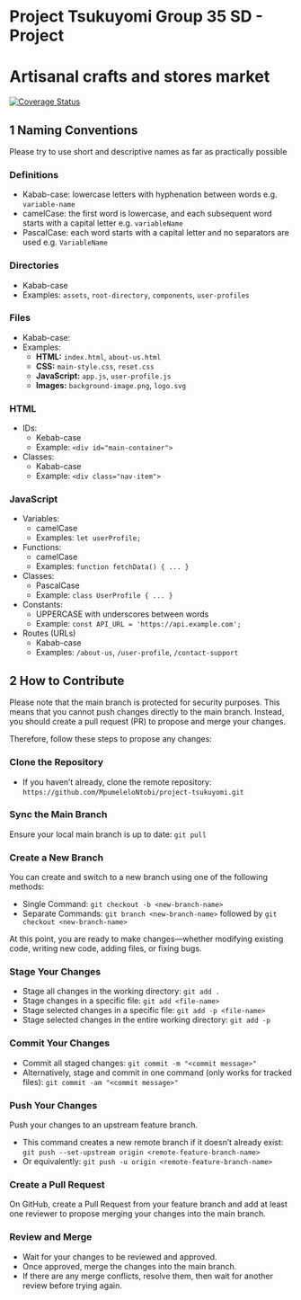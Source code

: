 # Project Tsukuyomi Group 35 SD - Project
# Artisanal crafts and stores market

[![Coverage Status](https://coveralls.io/repos/github/MpumeleloNtobi/project-tsukuyomi/badge.svg?branch=main)](https://coveralls.io/github/MpumeleloNtobi/project-tsukuyomi?branch=main)

## 1 Naming Conventions
Please try to use short and descriptive names as far as practically possible

### Definitions
- Kabab-case: lowercase letters with hyphenation between words e.g. `variable-name`
- camelCase: the first word is lowercase, and each subsequent word starts with a capital letter e.g. `variableName`
- PascalCase: each word starts with a capital letter and no separators are used e.g. `VariableName`

### Directories
- Kabab-case
- Examples: `assets`, `root-directory`, `components`, `user-profiles`

### Files
- Kabab-case:
- Examples:
  - **HTML:** `index.html`, `about-us.html`
  - **CSS:** `main-style.css`, `reset.css`
  - **JavaScript:** `app.js`, `user-profile.js`
  - **Images:** `background-image.png`, `logo.svg`

### HTML
- IDs:
  - Kebab-case
  - Example: `<div id="main-container">`
- Classes:
  - Kabab-case
  - Example: `<div class="nav-item">`

### JavaScript
- Variables:
  - camelCase
  - Examples: `let userProfile;`
- Functions:
  - camelCase
  - Examples: `function fetchData() { ... }` 
- Classes:
  - PascalCase
  - Example: `class UserProfile { ... }`
- Constants:
  - UPPERCASE with underscores between words
  - Example: `const API_URL = 'https://api.example.com';`
- Routes (URLs)
  - Kabab-case
  - Examples:  `/about-us`, `/user-profile`, `/contact-support`

## 2 How to Contribute
Please note that the main branch is protected for security purposes. 
This means that you cannot push changes directly to the main branch. 
Instead, you should create a pull request (PR) to propose and merge your changes. 

Therefore, follow these steps to propose any changes:

### Clone the Repository
  - If you haven’t already, clone the remote repository: `https://github.com/MpumeleloNtobi/project-tsukuyomi.git`

### Sync the Main Branch
Ensure your local main branch is up to date: `git pull`

### Create a New Branch
You can create and switch to a new branch using one of the following methods:
- Single Command: `git checkout -b <new-branch-name>`
- Separate Commands: `git branch <new-branch-name>` followed by `git checkout <new-branch-name>`

At this point, you are ready to make changes—whether modifying existing code, writing new code, adding files, or fixing bugs.

### Stage Your Changes
- Stage all changes in the working directory: `git add .`
- Stage changes in a specific file: `git add <file-name>`
- Stage selected changes in a specific file: `git add -p <file-name>`
- Stage selected changes in the entire working directory: `git add -p`

### Commit Your Changes
- Commit all staged changes: `git commit -m "<commit message>"`
- Alternatively, stage and commit in one command (only works for tracked files): `git commit -am "<commit message>"`

### Push Your Changes
Push your changes to an upstream feature branch. 
- This command creates a new remote branch if it doesn’t already exist: `git push --set-upstream origin <remote-feature-branch-name>`
- Or equivalently: `git push -u origin <remote-feature-branch-name>`

### Create a Pull Request
On GitHub, create a Pull Request from your feature branch and add at least one reviewer to propose merging your changes into the main branch.

### Review and Merge
- Wait for your changes to be reviewed and approved.
- Once approved, merge the changes into the main branch.
- If there are any merge conflicts, resolve them, then wait for another review before trying again.
